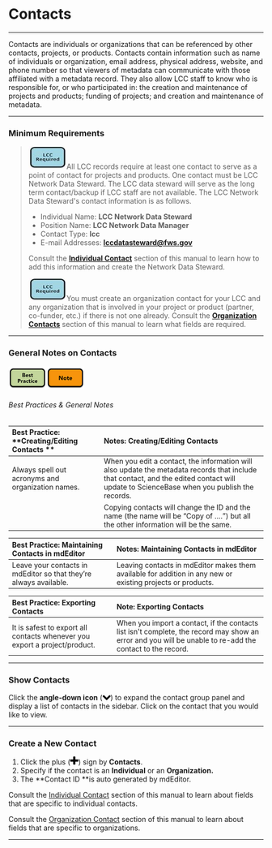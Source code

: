 # Contacts

---

Contacts are individuals or organizations that can be referenced by other contacts, projects, or products. Contacts contain information such as name of individuals or organization, email address, physical address, website, and phone number so that viewers of metadata can communicate with those affiliated with a metadata record. They also allow LCC staff to know who is responsible for, or who participated in: the creation and maintenance of projects and products; funding of projects; and creation and maintenance of metadata.

---

### Minimum Requirements

> ![](/assets/lcc_required_small.png)All LCC records require at least one contact to serve as a point of contact for projects and products. One contact must be  LCC Network Data Steward. The LCC data steward will serve as the long term contact/backup if LCC staff are not available. The LCC Network Data Steward's contact information is as follows.
>
> * Individual Name: **LCC Network Data Steward**
> * Position Name: **LCC Network Data Manager**
> * Contact Type: **lcc**
> * E-mail Addresses: **lccdatasteward@fws.gov**
>
> Consult the [**Individual Contact**](/contact/individual-contact.md) section of this manual to learn how to add this information and create the Network Data Steward.
>
> ![](/assets/lcc_required_small.png)You must create an organization contact for your LCC and any organization that is involved in your project or product \(partner, co-funder, etc.\) if there is not one already. Consult the [**Organization Contacts**](/contact/organization-contacts.md) section of this manual to learn what fields are required.

---

### General Notes on Contacts

![](/assets/best_practice_small.png)![](/assets/note_small.png)

###### Best Practices & General Notes

| Best Practice: **Creating/Editing Contacts ** | Notes: **Creating/Editing Contacts** |
| :--- | :--- |
| Always spell out acronyms and organization names. | When you edit a contact, the information will also update the metadata records that include that contact, and the edited contact will update to ScienceBase when you publish the records. |
|  | Copying contacts will change the ID and the name \(the name will be “Copy of ….”\) but all the other information will be the same. |

| Best Practice: Maintaining Contacts in mdEditor | Notes: Maintaining Contacts in mdEditor |
| :--- | :--- |
| Leave your contacts in mdEditor so that they’re always available. | Leaving contacts in mdEditor makes them available for addition in any new or existing projects or products. |

| Best Practice: Exporting Contacts | Note: Exporting Contacts |
| :--- | :--- |
| It is safest to export all contacts whenever you export a project/product. | When you import a contact, if the contacts list isn't complete, the record may show an error and you will be unable to re-add the contact to the record. |

---

### Show Contacts

Click the **angle-down icon** \(![](/assets/symbol_angle-down_16.png)\) to expand the contact group panel and display a list of contacts in the sidebar. Click on the contact that you would like to view.

---

### Create a New Contact

1. Click the plus \(![](/assets/symbol_plus_16.png)\) sign by **Contacts**.
2. Specify if the contact is an **Individual** or an **Organization.**
3. The **Contact ID **is auto generated by mdEditor.

Consult the [Individual Contact](/contact/new/individual.md) section of this manual to learn about fields that are specific to individual contacts.

Consult the [Organization Contact](/contact/new/organization.md) section of this manual to learn about fields that are specific to organizations.

---




